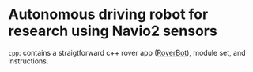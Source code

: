 # Autonomous driving robot for research using Navio2 sensors

`cpp`: contains a straigtforward c++ rover app ([RoverBot](cpp/RoverBot/README.md)), module set, and instructions.
